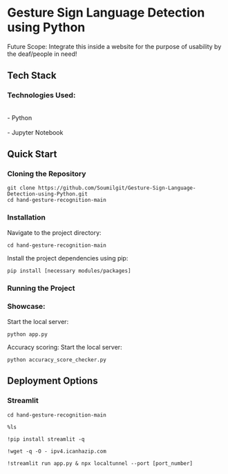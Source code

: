 # Gesture Sign Language Detection using Python
Future Scope: Integrate this inside a website for the purpose of usability by the deaf/people in need!

## Tech Stack

### Technologies Used:
<p>
<br>- Python</br>
<br>- Jupyter Notebook</br>
</p>

## Quick Start

### Cloning the Repository
```
git clone https://github.com/Soumilgit/Gesture-Sign-Language-Detection-using-Python.git
cd hand-gesture-recognition-main
```

### Installation

Navigate to the project directory:
```
cd hand-gesture-recognition-main
```

Install the project dependencies using pip:
```
pip install [necessary modules/packages]
```

### Running the Project
### Showcase:
Start the local server:
```
python app.py

```
Accuracy scoring:
Start the local server:
```
python accuracy_score_checker.py

```

## Deployment Options

### Streamlit

```
cd hand-gesture-recognition-main
```
```
%ls
```
```
!pip install streamlit -q
```
```
!wget -q -O - ipv4.icanhazip.com
```
```
!streamlit run app.py & npx localtunnel --port [port_number]
```
